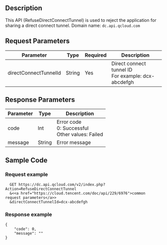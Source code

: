 ## Description
This API (RefuseDirectConnectTunnel) is used to reject the application for sharing a direct connect tunnel.
Domain name: `dc.api.qcloud.com`


## Request Parameters
| Parameter | Type | Required | Description |
| --------------------| ------| --------| -----------  | 
| directConnectTunnelId | String | Yes | Direct connect tunnel ID</br>For example: dcx-abcdefgh | 

## Response Parameters
| Parameter | Type | Description |
|---------|---------|---------|
| code| Int | Error code</br>0: Successful</br>Other values: Failed |
| message |  String | Error message |

## Sample Code
 
### Request example
```
  GET https://dc.api.qcloud.com/v2/index.php?Action=RefuseDirectConnectTunnel
  &<<a href="https://cloud.tencent.com/doc/api/229/6976">common request parameters</a>>
  &directConnectTunnelId=dcx-abcdefgh
```
### Response example
```
{
    "code": 0,
    "message": ""
}
```


